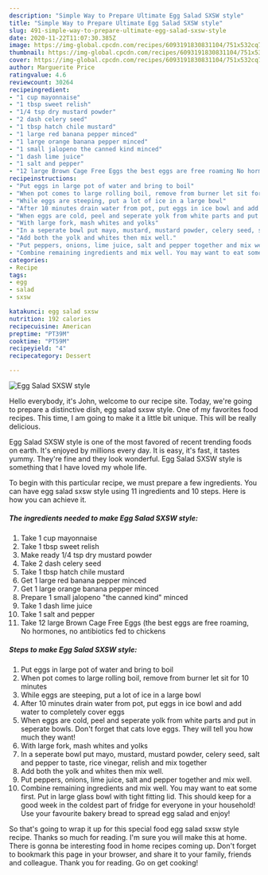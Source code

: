 ```yaml
---
description: "Simple Way to Prepare Ultimate Egg Salad SXSW style"
title: "Simple Way to Prepare Ultimate Egg Salad SXSW style"
slug: 491-simple-way-to-prepare-ultimate-egg-salad-sxsw-style
date: 2020-11-22T11:07:30.385Z
image: https://img-global.cpcdn.com/recipes/6093191830831104/751x532cq70/egg-salad-sxsw-style-recipe-main-photo.jpg
thumbnail: https://img-global.cpcdn.com/recipes/6093191830831104/751x532cq70/egg-salad-sxsw-style-recipe-main-photo.jpg
cover: https://img-global.cpcdn.com/recipes/6093191830831104/751x532cq70/egg-salad-sxsw-style-recipe-main-photo.jpg
author: Marguerite Price
ratingvalue: 4.6
reviewcount: 30264
recipeingredient:
- "1 cup mayonnaise"
- "1 tbsp sweet relish"
- "1/4 tsp dry mustard powder"
- "2 dash celery seed"
- "1 tbsp hatch chile mustard"
- "1 large red banana pepper minced"
- "1 large orange banana pepper minced"
- "1 small jalopeno the canned kind minced"
- "1 dash lime juice"
- "1 salt and pepper"
- "12 large Brown Cage Free Eggs the best eggs are free roaming No hormones no antibiotics fed to chickens"
recipeinstructions:
- "Put eggs in large pot of water and bring to boil"
- "When pot comes to large rolling boil, remove from burner let sit for 10 minutes"
- "While eggs are steeping, put a lot of ice in a large bowl"
- "After 10 minutes drain water from pot, put eggs in ice bowl and add water to completely cover eggs"
- "When eggs are cold, peel and seperate yolk from white parts and put in seperate bowls. Don&#39;t forget that cats love eggs. They will tell you how much they want!"
- "With large fork, mash whites and yolks"
- "In a seperate bowl put mayo, mustard, mustard powder, celery seed, salt and pepper to taste, rice vinegar, relish and mix together"
- "Add both the yolk and whites then mix well."
- "Put peppers, onions, lime juice, salt and pepper together and mix well."
- "Combine remaining ingredients and mix well. You may want to eat some first. Put in large glass bowl with tight fitting lid. This should keep for a good week in the coldest part of fridge for everyone in your household! Use your favourite bakery bread to spread egg salad and enjoy!"
categories:
- Recipe
tags:
- egg
- salad
- sxsw

katakunci: egg salad sxsw 
nutrition: 192 calories
recipecuisine: American
preptime: "PT39M"
cooktime: "PT59M"
recipeyield: "4"
recipecategory: Dessert

---
```



![Egg Salad SXSW style](https://img-global.cpcdn.com/recipes/6093191830831104/751x532cq70/egg-salad-sxsw-style-recipe-main-photo.jpg)

Hello everybody, it's John, welcome to our recipe site. Today, we're going to prepare a distinctive dish, egg salad sxsw style. One of my favorites food recipes. This time, I am going to make it a little bit unique. This will be really delicious.

Egg Salad SXSW style is one of the most favored of recent trending foods on earth. It's enjoyed by millions every day. It is easy, it's fast, it tastes yummy. They're fine and they look wonderful. Egg Salad SXSW style is something that I have loved my whole life.




To begin with this particular recipe, we must prepare a few ingredients. You can have egg salad sxsw style using 11 ingredients and 10 steps. Here is how you can achieve it.

<!--inarticleads1-->

##### The ingredients needed to make Egg Salad SXSW style:

1. Take 1 cup mayonnaise
1. Take 1 tbsp sweet relish
1. Make ready 1/4 tsp dry mustard powder
1. Take 2 dash celery seed
1. Take 1 tbsp hatch chile mustard
1. Get 1 large red banana pepper minced
1. Get 1 large orange banana pepper minced
1. Prepare 1 small jalopeno &#34;the canned kind&#34; minced
1. Take 1 dash lime juice
1. Take 1 salt and pepper
1. Take 12 large Brown Cage Free Eggs (the best eggs are free roaming, No hormones, no antibiotics fed to chickens




<!--inarticleads2-->

##### Steps to make Egg Salad SXSW style:

1. Put eggs in large pot of water and bring to boil
1. When pot comes to large rolling boil, remove from burner let sit for 10 minutes
1. While eggs are steeping, put a lot of ice in a large bowl
1. After 10 minutes drain water from pot, put eggs in ice bowl and add water to completely cover eggs
1. When eggs are cold, peel and seperate yolk from white parts and put in seperate bowls. Don&#39;t forget that cats love eggs. They will tell you how much they want!
1. With large fork, mash whites and yolks
1. In a seperate bowl put mayo, mustard, mustard powder, celery seed, salt and pepper to taste, rice vinegar, relish and mix together
1. Add both the yolk and whites then mix well.
1. Put peppers, onions, lime juice, salt and pepper together and mix well.
1. Combine remaining ingredients and mix well. You may want to eat some first. Put in large glass bowl with tight fitting lid. This should keep for a good week in the coldest part of fridge for everyone in your household! Use your favourite bakery bread to spread egg salad and enjoy!




So that's going to wrap it up for this special food egg salad sxsw style recipe. Thanks so much for reading. I'm sure you will make this at home. There is gonna be interesting food in home recipes coming up. Don't forget to bookmark this page in your browser, and share it to your family, friends and colleague. Thank you for reading. Go on get cooking!
